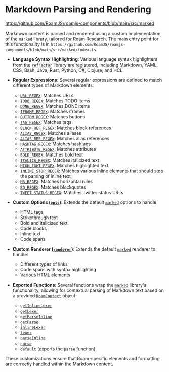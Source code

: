 # Markdown Parsing and Rendering

https://github.com/RoamJS/roamjs-components/blob/main/src/marked

Markdown content is parsed and rendered using a custom implementation of the [`marked`](https://github.com/RoamJS/roamjs-components/blob/main/src/marked/index.ts#L14) library, tailored for Roam Research. The main entry point for this functionality is in `https://github.com/RoamJS/roamjs-components/blob/main/src/marked/index.ts`.

- **Language Syntax Highlighting**: Various language syntax highlighters from the [`refractor`](https://github.com/RoamJS/roamjs-components/blob/main/src/marked/index.ts#L2) library are registered, including Markdown, YAML, CSS, Bash, Java, Rust, Python, C#, Clojure, and HCL.

- **Regular Expressions**: Several regular expressions are defined to match different types of Markdown elements:

  - [`URL_REGEX`](https://github.com/RoamJS/roamjs-components/blob/main/src/marked/index.ts#L32): Matches URLs
  - [`TODO_REGEX`](https://github.com/RoamJS/roamjs-components/blob/main/src/marked/index.ts#L34): Matches TODO items
  - [`DONE_REGEX`](https://github.com/RoamJS/roamjs-components/blob/main/src/marked/index.ts#L35): Matches DONE items
  - [`IFRAME_REGEX`](https://github.com/RoamJS/roamjs-components/blob/main/src/marked/index.ts#L36): Matches iframes
  - [`BUTTON_REGEX`](https://github.com/RoamJS/roamjs-components/blob/main/src/marked/index.ts#L39): Matches buttons
  - [`TAG_REGEX`](https://github.com/RoamJS/roamjs-components/blob/main/src/marked/index.ts#L41): Matches tags
  - [`BLOCK_REF_REGEX`](https://github.com/RoamJS/roamjs-components/blob/main/src/marked/index.ts#L42): Matches block references
  - [`ALIAS_REGEX`](https://github.com/RoamJS/roamjs-components/blob/main/src/marked/index.ts#L45): Matches aliases
  - [`ALIAS_REF_REGEX`](https://github.com/RoamJS/roamjs-components/blob/main/src/marked/index.ts#L46): Matches alias references
  - [`HASHTAG_REGEX`](https://github.com/RoamJS/roamjs-components/blob/main/src/marked/index.ts#L47): Matches hashtags
  - [`ATTRIBUTE_REGEX`](https://github.com/RoamJS/roamjs-components/blob/main/src/marked/index.ts#L48): Matches attributes
  - [`BOLD_REGEX`](https://github.com/RoamJS/roamjs-components/blob/main/src/marked/index.ts#L49): Matches bold text
  - [`ITALICS_REGEX`](https://github.com/RoamJS/roamjs-components/blob/main/src/marked/index.ts#L50): Matches italicized text
  - [`HIGHLIGHT_REGEX`](https://github.com/RoamJS/roamjs-components/blob/main/src/marked/index.ts#L51): Matches highlighted text
  - [`INLINE_STOP_REGEX`](https://github.com/RoamJS/roamjs-components/blob/main/src/marked/index.ts#L52): Matches various inline elements that should stop the parsing of inline text
  - [`HR_REGEX`](https://github.com/RoamJS/roamjs-components/blob/main/src/marked/index.ts#L54): Matches horizontal rules
  - [`BQ_REGEX`](https://github.com/RoamJS/roamjs-components/blob/main/src/marked/index.ts#L55): Matches blockquotes
  - [`TWEET_STATUS_REGEX`](https://github.com/RoamJS/roamjs-components/blob/main/src/marked/index.ts#L56): Matches Twitter status URLs

- **Custom Options ([`opts`](https://github.com/RoamJS/roamjs-components/blob/main/src/marked/index.ts#L121))**: Extends the default [`marked`](https://github.com/RoamJS/roamjs-components/blob/main/src/marked/index.ts#L14) options to handle:

  - HTML tags
  - Strikethrough text
  - Bold and italicized text
  - Code blocks
  - Inline text
  - Code spans

- **Custom Renderer ([`renderer`](https://github.com/RoamJS/roamjs-components/blob/main/src/marked/index.ts#L426))**: Extends the default [`marked`](https://github.com/RoamJS/roamjs-components/blob/main/src/marked/index.ts#L14) renderer to handle:

  - Different types of links
  - Code spans with syntax highlighting
  - Various HTML elements

- **Exported Functions**: Several functions wrap the [`marked`](https://github.com/RoamJS/roamjs-components/blob/main/src/marked/index.ts#L14) library's functionality, allowing for contextual parsing of Markdown text based on a provided [`RoamContext`](https://github.com/RoamJS/roamjs-components/blob/main/src/marked/index.ts#L563) object:
  - [`getInlineLexer`](https://github.com/RoamJS/roamjs-components/blob/main/src/marked/index.ts#L602)
  - [`getLexer`](https://github.com/RoamJS/roamjs-components/blob/main/src/marked/index.ts#L603)
  - [`getParseInline`](https://github.com/RoamJS/roamjs-components/blob/main/src/marked/index.ts#L604)
  - [`getParse`](https://github.com/RoamJS/roamjs-components/blob/main/src/marked/index.ts#L605)
  - [`inlineLexer`](https://github.com/RoamJS/roamjs-components/blob/main/src/marked/index.ts#L615)
  - [`lexer`](https://github.com/RoamJS/roamjs-components/blob/main/src/marked/index.ts#L616)
  - [`parseInline`](https://github.com/RoamJS/roamjs-components/blob/main/src/marked/index.ts#L617)
  - [`parse`](https://github.com/RoamJS/roamjs-components/blob/main/src/date/parseNlpDate.ts#L253)
  - [`default`](https://github.com/RoamJS/roamjs-components/blob/main/src/dom/index.ts#L2) (exports the [`parse`](https://github.com/RoamJS/roamjs-components/blob/main/src/date/parseNlpDate.ts#L253) function)

These customizations ensure that Roam-specific elements and formatting are correctly handled within the Markdown content.
